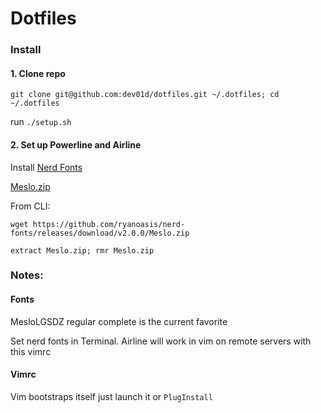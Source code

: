 # Dotfiles

### Install

#### 1. Clone repo

`git clone git@github.com:dev01d/dotfiles.git ~/.dotfiles; cd ~/.dotfiles`

run `./setup.sh`

#### 2. Set up Powerline and Airline

Install [Nerd Fonts](https://github.com/ryanoasis/nerd-fonts)

[Meslo.zip](https://github.com/ryanoasis/nerd-fonts/releases/download/v2.0.0/Meslo.zip)

From CLI:

`wget https://github.com/ryanoasis/nerd-fonts/releases/download/v2.0.0/Meslo.zip`

`extract Meslo.zip; rmr Meslo.zip`

### Notes:

#### Fonts

MesloLGSDZ regular complete is the current favorite

Set nerd fonts in Terminal.
Airline will work in vim on remote servers with this vimrc

#### Vimrc

Vim bootstraps itself just launch it or `PlugInstall`
